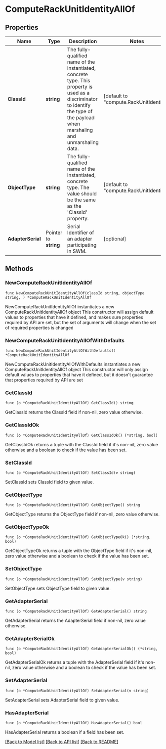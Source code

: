 # ComputeRackUnitIdentityAllOf

## Properties

Name | Type | Description | Notes
------------ | ------------- | ------------- | -------------
**ClassId** | **string** | The fully-qualified name of the instantiated, concrete type. This property is used as a discriminator to identify the type of the payload when marshaling and unmarshaling data. | [default to "compute.RackUnitIdentity"]
**ObjectType** | **string** | The fully-qualified name of the instantiated, concrete type. The value should be the same as the &#39;ClassId&#39; property. | [default to "compute.RackUnitIdentity"]
**AdapterSerial** | Pointer to **string** | Serial Identifier of an adapter participating in SWM. | [optional] 

## Methods

### NewComputeRackUnitIdentityAllOf

`func NewComputeRackUnitIdentityAllOf(classId string, objectType string, ) *ComputeRackUnitIdentityAllOf`

NewComputeRackUnitIdentityAllOf instantiates a new ComputeRackUnitIdentityAllOf object
This constructor will assign default values to properties that have it defined,
and makes sure properties required by API are set, but the set of arguments
will change when the set of required properties is changed

### NewComputeRackUnitIdentityAllOfWithDefaults

`func NewComputeRackUnitIdentityAllOfWithDefaults() *ComputeRackUnitIdentityAllOf`

NewComputeRackUnitIdentityAllOfWithDefaults instantiates a new ComputeRackUnitIdentityAllOf object
This constructor will only assign default values to properties that have it defined,
but it doesn't guarantee that properties required by API are set

### GetClassId

`func (o *ComputeRackUnitIdentityAllOf) GetClassId() string`

GetClassId returns the ClassId field if non-nil, zero value otherwise.

### GetClassIdOk

`func (o *ComputeRackUnitIdentityAllOf) GetClassIdOk() (*string, bool)`

GetClassIdOk returns a tuple with the ClassId field if it's non-nil, zero value otherwise
and a boolean to check if the value has been set.

### SetClassId

`func (o *ComputeRackUnitIdentityAllOf) SetClassId(v string)`

SetClassId sets ClassId field to given value.


### GetObjectType

`func (o *ComputeRackUnitIdentityAllOf) GetObjectType() string`

GetObjectType returns the ObjectType field if non-nil, zero value otherwise.

### GetObjectTypeOk

`func (o *ComputeRackUnitIdentityAllOf) GetObjectTypeOk() (*string, bool)`

GetObjectTypeOk returns a tuple with the ObjectType field if it's non-nil, zero value otherwise
and a boolean to check if the value has been set.

### SetObjectType

`func (o *ComputeRackUnitIdentityAllOf) SetObjectType(v string)`

SetObjectType sets ObjectType field to given value.


### GetAdapterSerial

`func (o *ComputeRackUnitIdentityAllOf) GetAdapterSerial() string`

GetAdapterSerial returns the AdapterSerial field if non-nil, zero value otherwise.

### GetAdapterSerialOk

`func (o *ComputeRackUnitIdentityAllOf) GetAdapterSerialOk() (*string, bool)`

GetAdapterSerialOk returns a tuple with the AdapterSerial field if it's non-nil, zero value otherwise
and a boolean to check if the value has been set.

### SetAdapterSerial

`func (o *ComputeRackUnitIdentityAllOf) SetAdapterSerial(v string)`

SetAdapterSerial sets AdapterSerial field to given value.

### HasAdapterSerial

`func (o *ComputeRackUnitIdentityAllOf) HasAdapterSerial() bool`

HasAdapterSerial returns a boolean if a field has been set.


[[Back to Model list]](../README.md#documentation-for-models) [[Back to API list]](../README.md#documentation-for-api-endpoints) [[Back to README]](../README.md)


